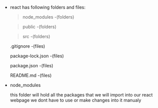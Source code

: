 * react has following folders and files: 

    > node_modules          -(folders)

    > public                -(folders)

    > src                   -(folders)

    .gitignore              -(files)

    package-lock.json       -(files)

    package.json            -(files)

    README.md               -(files)


* node_modules 
    
    this folder will hold all the packages 
    that we will import into our react webpage
    we dont have to use or make changes into it manualy